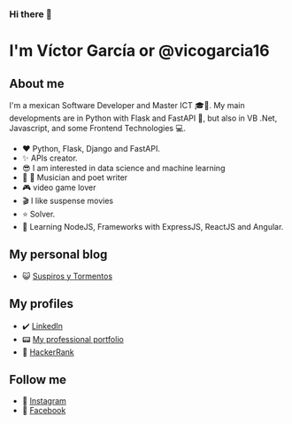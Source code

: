 ### Hi there 👋

# I'm Víctor García or @vicogarcia16

## About me
I'm a mexican Software Developer and Master ICT :mortar_board:🚀. My main developments are in Python with Flask and FastAPI 🐍, but also in VB .Net, Javascript, and some Frontend Technologies :computer:.

* ♥️ Python, Flask, Django and FastAPI.
* ✨ APIs creator.
* :sunglasses: I am interested in data science and machine learning
* :musical_keyboard: :pencil: Musician and poet writer
* :video_game: video game lover
* :clapper: I like suspense movies
* ⭐ Solver.
* 🧠 Learning NodeJS, Frameworks with ExpressJS, ReactJS and Angular.


## My personal blog

*  :smiley_cat: [Suspiros y Tormentos](http://www.vicogarcia.com)

## My profiles

* ✔️ [LinkedIn](https://www.linkedin.com/in/vicogarcia/)
*  :pager: [My professional portfolio](http://www.vicogarcia.com/cv)
*  :flags: [HackerRank](https://www.hackerrank.com/vicogarcia16)


## Follow me

* 🔗 [Instagram](https://www.instagram.com/vicogarcia16/)
* 🔗 [Facebook](https://www.facebook.com/VNoJo)
